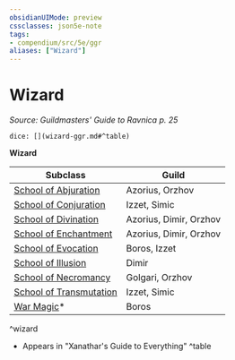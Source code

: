 ```yaml
---
obsidianUIMode: preview
cssclasses: json5e-note
tags:
- compendium/src/5e/ggr
aliases: ["Wizard"]
---
```

# Wizard
*Source: Guildmasters' Guide to Ravnica p. 25* 

`dice: [](wizard-ggr.md#^table)`

**Wizard**

| Subclass | Guild |
|----------|-------|
| [School of Abjuration](wizard-school-of-abjuration.md) | Azorius, Orzhov |
| [School of Conjuration](wizard-school-of-conjuration.md) | Izzet, Simic |
| [School of Divination](wizard-school-of-divination.md) | Azorius, Dimir, Orzhov |
| [School of Enchantment](wizard-school-of-enchantment.md) | Azorius, Dimir, Orzhov |
| [School of Evocation](wizard-school-of-evocation.md) | Boros, Izzet |
| [School of Illusion](wizard-school-of-illusion.md) | Dimir |
| [School of Necromancy](wizard-school-of-necromancy.md) | Golgari, Orzhov |
| [School of Transmutation](wizard-school-of-transmutation.md) | Izzet, Simic |
| [War Magic](wizard-war-magic-xge.md)* | Boros |
^wizard

* Appears in "Xanathar's Guide to Everything"
^table